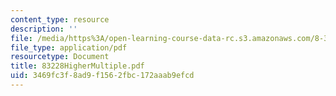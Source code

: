 ```yaml
---
content_type: resource
description: ''
file: /media/https%3A/open-learning-course-data-rc.s3.amazonaws.com/8-322-quantum-theory-ii-spring-2003/3469fc3f8ad9f1562fbc172aaab9efcd_83228HigherMultiple.pdf
file_type: application/pdf
resourcetype: Document
title: 83228HigherMultiple.pdf
uid: 3469fc3f-8ad9-f156-2fbc-172aaab9efcd
---
```

